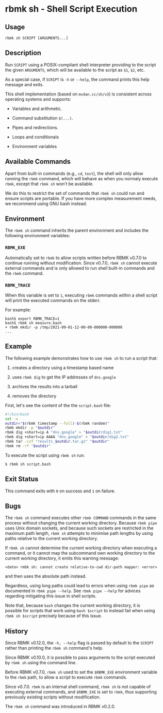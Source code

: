 
# rbmk sh - Shell Script Execution

## Usage

```
rbmk sh SCRIPT [ARGUMENTS...]
```

## Description

Run `SCRIPT` using a POSIX-compliant shell interpreter providing
to the script the given `ARGUMENTS`, which will be available to
the script as `$1`, `$2`, etc.

As a special case, if `SCRIPT` is `-h` or `--help`, the command
prints this help message and exits.

This shell implementation (based on `mvdan.cc/sh/v3`) is consistent
across operating systems and supports:

- Variables and arithmetic.

- Command substitution `$(...)`.

- Pipes and redirections.

- Loops and conditionals

- Environment variables

## Available Commands

Apart from built-in commands (e.g., `cd`, `test`), the shell will
only allow running the `rbmk` command, which will behave as when you
normaly execute `rbmk`, except that `rbmk sh` won't be available.

We do this to restrict the set of commands that `rbmk sh` could run
and ensure scripts are portable. If you have more complex measurement
needs, we recommend using GNU bash instead.

## Environment

The `rbmk sh` command inherits the parent environment and includes the
following environment variables:

### `RBMK_EXE`

Automatically set to `rbmk` to allow scripts written before RBMK
v0.7.0 to continue running without modification. Since v0.7.0, `rbmk sh`
cannot execute external commands and is only allowed to run shell
built-in commands and the `rbmk` command.

### `RBMK_TRACE`

When this variable is set to `1`, executing `rbmk` commands within a
shell script will print the executed commands on the stderr.

For example:

```
bash$ export RBMK_TRACE=1
bash$ rbmk sh measure.bash
+ rbmk mkdir -p /tmp/2021-09-01-12-00-00-000000-000000
...
```

## Example

The following example demonstrates how to use `rbmk sh` to run a script that:

1. creates a directory using a timestamp based name

2. uses `rbmk dig` to get the IP addresses of `dns.google`

3. archives the results into a tarball

4. removes the directory

First, let's see the content of the the `script.bash` file:

```sh
#!/bin/bash
set -x
outdir="$(rbmk timestamp --full)-$(rbmk random)"
rbmk mkdir -p "$outdir"
rbmk dig +short=ip A "dns.google" > "$outdir/dig1.txt"
rbmk dig +short=ip AAAA "dns.google" > "$outdir/dig2.txt"
rbmk tar -czf "results_$outdir.tar.gz" "$outdir"
rbmk rm -rf "$outdir"
```

To execute the script using `rbmk sh` run:

```
$ rbmk sh script.bash
```

## Exit Status

This command exits with `0` on success and `1` on failure.

## Bugs

The `rbmk sh` command executes other `rbmk COMMAND` commands in the same
process without changing the current working directory. Because `rbmk pipe`
uses Unix domain sockets, and because such sockets are restricted in the
maximum path length, `rbmk sh` attempts to minimise path lengths by using
paths relative to the current working directory.

If `rbmk sh` cannot determine the current working directory when executing
a command, or it cannot map the subcommand own working directory to the
current working directory, it emits this warning message:

```
<date> rmbk sh: cannot create relative-to-cwd dir-path mapper: <error>
```

and then uses the absolute path instead.

Regardless, using long paths could lead to errors when using `rbmk pipe`
as documented in `rbmk pipe --help`. See `rbmk pipe --help` for advices
regarding mitigating this issue in shell scripts.

Note that, because `bash` changes the current working directory, it is
possible for scripts that work using `bash $script` to instead fail when
using `rbmk sh $script` precisely because of this issue.

## History

Since RBMK v0.12.0, the `-h, --help` flag is passed by default to the
`SCRIPT` rather than printing the `rbmk sh` command's help.

Since RBMK v0.10.0, it is possible to pass arguments to the script
executed by `rbmk sh` using the command line.

Before RBMK v0.7.0, `rbmk sh` used to set the `$RBMK_EXE` environment
variable to the `rbmk` path, to allow a script to execute `rbmk` commands.

Since v0.7.0. `rbmk` is an internal shell command, `rbmk sh` is not capable
of executing external commands, and `$RBMK_EXE` is set to `rbmk`, thus
supporting previously existing scripts without modification.

The `rbmk sh` command was introduced in RBMK v0.2.0.
